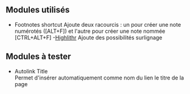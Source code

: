 
## Modules utilisés
- Footnotes shortcut
  Ajoute deux racourcis : un pour créer une note numérotés ([ALT+F]) et l'autre pour créer une note nommée [CTRL+ALT+F]
  -[Highlithr](obsidian://show-plugin?id=highlightr-plugin)
  Ajoute des possibilités surlignage
    

## Modules à tester
- Autolink Title  
  Permet d'insérer automatiquement comme nom du lien le titre de la page
